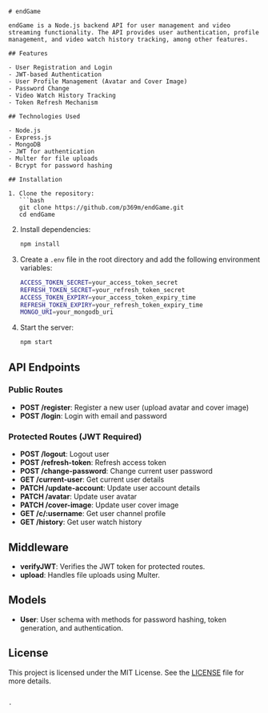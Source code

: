 

```
# endGame

endGame is a Node.js backend API for user management and video streaming functionality. The API provides user authentication, profile management, and video watch history tracking, among other features.

## Features

- User Registration and Login
- JWT-based Authentication
- User Profile Management (Avatar and Cover Image)
- Password Change
- Video Watch History Tracking
- Token Refresh Mechanism

## Technologies Used

- Node.js
- Express.js
- MongoDB
- JWT for authentication
- Multer for file uploads
- Bcrypt for password hashing

## Installation

1. Clone the repository:
   ```bash
   git clone https://github.com/p369m/endGame.git
   cd endGame
   ```

2. Install dependencies:
   ```bash
   npm install
   ```

3. Create a `.env` file in the root directory and add the following environment variables:
   ```bash
   ACCESS_TOKEN_SECRET=your_access_token_secret
   REFRESH_TOKEN_SECRET=your_refresh_token_secret
   ACCESS_TOKEN_EXPIRY=your_access_token_expiry_time
   REFRESH_TOKEN_EXPIRY=your_refresh_token_expiry_time
   MONGO_URI=your_mongodb_uri
   ```

4. Start the server:
   ```bash
   npm start
   ```

## API Endpoints

### Public Routes

- **POST /register**: Register a new user (upload avatar and cover image)
- **POST /login**: Login with email and password

### Protected Routes (JWT Required)

- **POST /logout**: Logout user
- **POST /refresh-token**: Refresh access token
- **POST /change-password**: Change current user password
- **GET /current-user**: Get current user details
- **PATCH /update-account**: Update user account details
- **PATCH /avatar**: Update user avatar
- **PATCH /cover-image**: Update user cover image
- **GET /c/:username**: Get user channel profile
- **GET /history**: Get user watch history

## Middleware

- **verifyJWT**: Verifies the JWT token for protected routes.
- **upload**: Handles file uploads using Multer.

## Models

- **User**: User schema with methods for password hashing, token generation, and authentication.

## License

This project is licensed under the MIT License. See the [LICENSE](LICENSE) file for more details.

```

.